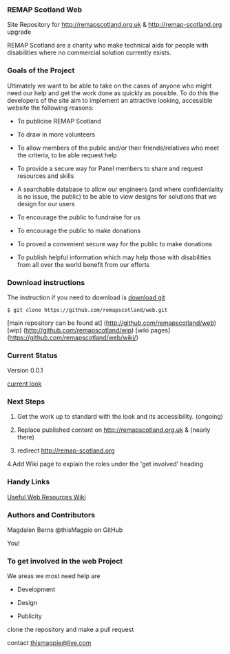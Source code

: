 ### REMAP Scotland Web

Site Repository for http://remapscotland.org.uk &amp; http://remap-scotland.org upgrade 

REMAP Scotland are a charity who make technical aids for people with disabilities where no commercial solution currently 
exists.

### Goals of the Project

Ultimately we want to be able to take on the cases of anyone who might need our help and get the work done as quickly as possible.
To do this the developers of the site aim to implement an attractive looking, accessible website the following reasons:

 * To publicise REMAP Scotland

 * To draw in more volunteers

 * To allow members of the public and/or their friends/relatives who meet the criteria, to be able request help

 * To provide a secure way for Panel members to share and request resources and skills

 * A searchable database to allow our engineers (and where confidentiality is no issue, the public) to be able to view designs for solutions
that we design for our users

 * To encourage the public to fundraise for us

 * To encourage the public to make donations

 * To proved a convenient secure way for the public to make donations

 * To publish helpful information which may help those with disabilities from all over the world benefit from our efforts

### Download instructions 

The instruction if you need to download is [download git](http://git-scm.com/downloads)

```
$ git clone https://github.com/remapscotland/web.git
```

[main repository can be found at] (http://github.com/remapscotland/web)
[wip] (http://github.com/remapscotland/wip)
[wiki pages] (https://github.com/remapscotland/web/wiki/)

### Current Status

Version 0.0.1

[current look](http://remapscotland.org.uk)

### Next Steps

 1. Get the work up to standard with the look and its accessibility. (ongoing)

 2. Replace published content on http://remapscotland.org.uk &amp; (nearly there)

 3. redirect http://remap-scotland.org 

 4.Add Wiki page to explain the roles under the 'get involved' heading

### Handy Links

[Useful Web Resources Wiki](https://github.com/remapscotland/web/wiki/Useful-Web-Resources)

### Authors and Contributors

Magdalen Berns @thisMagpie on GitHub

You!

### To get involved in the web Project

We areas we most need help are 

 * Development

 * Design

 * Publicity

clone the repository and make a pull request

contact thismagpie@live.com
